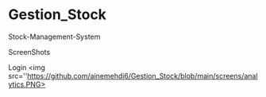 # Gestion_Stock
Stock-Management-System


ScreenShots

Login
<img src=''https://github.com/ainemehdi6/Gestion_Stock/blob/main/screens/analytics.PNG>
